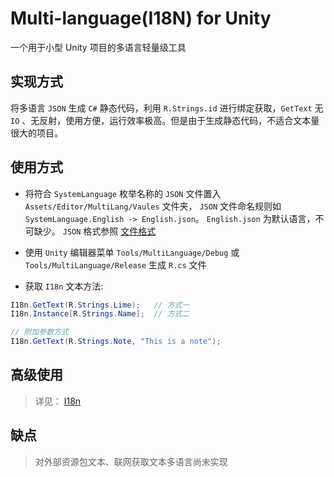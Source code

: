 # Multi-language(I18N) for Unity
一个用于小型 Unity 项目的多语言轻量级工具

## 实现方式
将多语言 `JSON` 生成 `C#` 静态代码，利用 `R.Strings.id` 进行绑定获取，`GetText` 无 `IO` 、无反射，使用方便，运行效率极高。但是由于生成静态代码，不适合文本量很大的项目。

## 使用方式
* 将符合 `SystemLanguage` 枚举名称的 `JSON` 文件置入 `Assets/Editor/MultiLang/Vaules` 文件夹， `JSON` 文件命名规则如 `SystemLanguage.English -> English.json`。 `English.json` 为默认语言，不可缺少。 `JSON` 格式参照 [文件格式](https://github.com/LimeVista/MultiLangLiteUnity/blob/master/Assets/Editor/MultiLang/Vaules/English.json)

* 使用 `Unity` 编辑器菜单 `Tools/MultiLanguage/Debug` 或 `Tools/MultiLanguage/Release` 生成 `R.cs` 文件

* 获取 `I18n` 文本方法:
```C#
I18n.GetText(R.Strings.Lime);   // 方式一
I18n.Instance[R.Strings.Name];  // 方式二

// 附加参数方式
I18n.GetText(R.Strings.Note, "This is a note");
```

## 高级使用
> 详见： [I18n](https://github.com/LimeVista/MultiLangLiteUnity/blob/master/Assets/Scripts/UnityI18n/I18n.cs)

## 缺点
> 对外部资源包文本、联网获取文本多语言尚未实现
